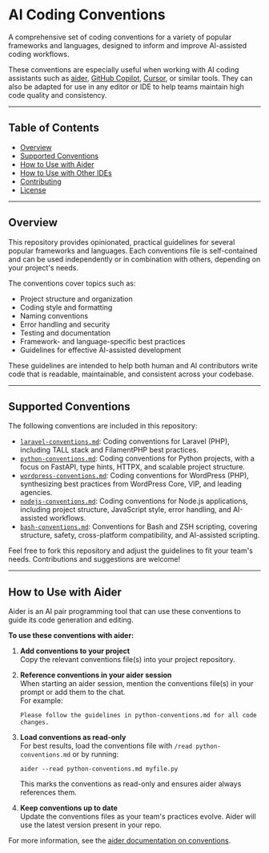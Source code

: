 # AI Coding Conventions

A comprehensive set of coding conventions for a variety of popular frameworks and languages, designed to inform and improve AI-assisted coding workflows.

These conventions are especially useful when working with AI coding assistants such as [aider](https://aider.chat/docs/usage/conventions.html), [GitHub Copilot](https://github.com/features/copilot), [Cursor](https://www.cursor.so/), or similar tools. They can also be adapted for use in any editor or IDE to help teams maintain high code quality and consistency.

---

## Table of Contents

- [Overview](#overview)
- [Supported Conventions](#supported-conventions)
- [How to Use with Aider](#how-to-use-with-aider)
- [How to Use with Other IDEs](#how-to-use-with-other-ides)
- [Contributing](#contributing)
- [License](#license)

---

## Overview

This repository provides opinionated, practical guidelines for several popular frameworks and languages. Each conventions file is self-contained and can be used independently or in combination with others, depending on your project's needs.

The conventions cover topics such as:

- Project structure and organization
- Coding style and formatting
- Naming conventions
- Error handling and security
- Testing and documentation
- Framework- and language-specific best practices
- Guidelines for effective AI-assisted development

These guidelines are intended to help both human and AI contributors write code that is readable, maintainable, and consistent across your codebase.

---

## Supported Conventions

The following conventions are included in this repository:

- [`laravel-conventions.md`](laravel-conventions.md): Coding conventions for Laravel (PHP), including TALL stack and FilamentPHP best practices.
- [`python-conventions.md`](python-conventions.md): Coding conventions for Python projects, with a focus on FastAPI, type hints, HTTPX, and scalable project structure.
- [`wordpress-conventions.md`](wordpress-conventions.md): Coding conventions for WordPress (PHP), synthesizing best practices from WordPress Core, VIP, and leading agencies.
- [`nodejs-conventions.md`](nodejs-conventions.md): Coding conventions for Node.js applications, including project structure, JavaScript style, error handling, and AI-assisted workflows.
- [`bash-conventions.md`](bash-conventions.md): Conventions for Bash and ZSH scripting, covering structure, safety, cross-platform compatibility, and AI-assisted scripting.

Feel free to fork this repository and adjust the guidelines to fit your team's needs. Contributions and suggestions are welcome!

---

## How to Use with Aider

Aider is an AI pair programming tool that can use these conventions to guide its code generation and editing.

**To use these conventions with aider:**

1. **Add conventions to your project**  
   Copy the relevant conventions file(s) into your project repository.

2. **Reference conventions in your aider session**  
   When starting an aider session, mention the conventions file(s) in your prompt or add them to the chat.  
   For example:
   ```
   Please follow the guidelines in python-conventions.md for all code changes.
   ```

3. **Load conventions as read-only**  
   For best results, load the conventions file with `/read python-conventions.md` or by running:
   ```
   aider --read python-conventions.md myfile.py
   ```
   This marks the conventions as read-only and ensures aider always references them.

4. **Keep conventions up to date**  
   Update the conventions files as your team's practices evolve. Aider will use the latest version present in your repo.

For more information, see the [aider documentation on conventions](https://aider.chat/docs/usage/conventions.html).


